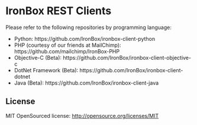 <h1>IronBox REST Clients</h1>

Please refer to the following repositories by programming language:

<ul>
<li>Python: https://github.com/IronBox/ironbox-client-python</li>
<li>PHP (courtesy of our friends at MailChimp): https://github.com/mailchimp/IronBox-PHP</li>
<li>Objective-C (Beta): https://github.com/IronBox/ironbox-client-objective-c</li>
<li>DotNet Framework (Beta): https://github.com/IronBox/ironbox-client-dotnet </li>
<li>Java (Beta): https://github.com/IronBox/ironbox-client-java</li>
</ul>


<h2>License</h2>

MIT OpenSourced license: http://opensource.org/licenses/MIT
